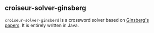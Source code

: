 <!--
SPDX-FileCopyrightText: 2023 Antoine Belvire
SPDX-License-Identifier: GPL-3.0-or-later
-->

## croiseur-solver-ginsberg

`croiseur-solver-ginsberd` is a crossword solver based
on [Ginsberg's papers](https://www.aaai.org/Papers/AAAI/1990/AAAI90-032.pdf). It is entirely 
written in Java.
